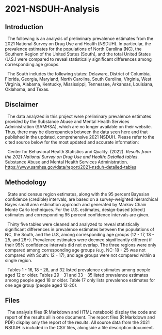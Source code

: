 # 2021-NSDUH-Analysis

## Introduction

  The following is an analysis of preliminary prevalence estimates from the 2021 National Survey on Drug Use and Health (NSDUH). In particular, the prevalence estimates for the
populations of North Carolina (NC), the Southern Region of the United States (South), and the total United States (U.S.) were compared to reveal statistically significant differences among corresponding age groups.

  The South includes the following states: Delaware, District of Columbia, Florida, Georgia, Maryland, North Carolina, South Carolina, Virginia, West Virginia, Alabama, Kentucky, Mississippi, Tennessee, Arkansas, Louisiana, Oklahoma, and Texas.

## Disclaimer

  The data analyzed in this project were preliminary prevalence estimates provided by the Substance Abuse and Mental Health Services Administration (SAMHSA), which are no longer available on their website. Thus, there may be discrepancies between the data seen here and that published in the updated, comprehensive 2021 NSDUH. Please refer to the cited source below for the most updated and accurate information:

  Center for Behavioral Health Statistics and Quality. (2022). *Results from the 2021 National Survey on Drug Use and Health: Detailed tables*. Substance Abuse and Mental Health Services Administration. <https://www.samhsa.gov/data/report/2021-nsduh-detailed-tables>

## Methodology

  State and census region estimates, along with the 95 percent Bayesian confidence (credible) intervals, are based on a survey-weighted hierarchical Bayes small area estimation approach and generated by Markov Chain Monte Carlo techniques. For the U.S. estimates, design-based (direct) estimates and corresponding 95 percent confidence intervals are given.

  Thirty five tables were cleaned and analyzed to reveal statistically significant differences in prevalence estimates between the populations of NC, the South, and the U.S, among corresponding age groups (12 - 17, 18 - 25, and 26+). Prevalence estimates were deemed significantly different if their 95% confidence intervals did not overlap. The three regions were only compared among corresponding age groups (e.g. NC: 18 - 25 was not compared with South: 12 - 17), and age groups were not compared within a single region.

  Tables 1 - 16, 18 - 28, and 32 listed prevalence estimates among people aged 12 or older. Tables 29 - 31 and 33 - 35 listed prevalence estimates among people aged 18 or older. Table 17 only lists prevalence estimates for one age group (people aged 12-20).

## Files
  The analysis files (R Markdown and HTML notebook) display the code and report of the results all in one document. The report files (R Markdown and PDF) display only the report of the results. All source data from the 2021 NSDUH is included in the CSV files, alongside a file description document.
